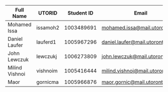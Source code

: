 | Full Name | UTORID | Student ID | Email | Best Way to Contact | Discord Username |
|-----------|--------|------------|-------|---------------------|------------------|
|Mohamed Issa|issamoh2|1003489691|mohamed.issa@mail.utoronto.ca|mohamed.issa@mail.utoronto.ca| blackbeard#3984|
|Daniel Laufer|lauferd1|1005967296|daniel.laufer@mail.utoronto.ca|Discord|Daniel.#4611| 
|John Lewczuk|lewczukj| 1006273809|john.lewczuk@mail.utoronto.com|905-466-1981 | JohnL#6844|
|Milind Vishnoi| vishnoim | 1005416444 | milind.vishnoi@mail.utoronto.ca | Discord/Email | Mills#0127 |
|Maor|gornicma|1005966876|maor.gornic@mail.utoronto.ca|Discord/Email|Abwatts#4523|


